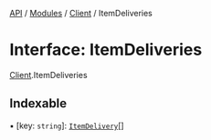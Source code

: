 [API](../API.md) / [Modules](../modules.md) / [Client](../modules/Client.md) / ItemDeliveries

# Interface: ItemDeliveries

[Client](../modules/Client.md).ItemDeliveries

## Indexable

▪ [key: `string`]: [`ItemDelivery`](Client.ItemDelivery.md)[]
